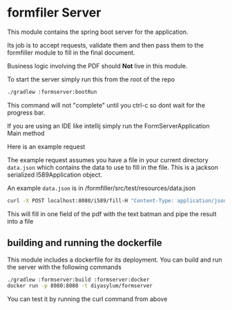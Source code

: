 # formfiler Server

This module contains the spring boot server for the application.

Its job is to accept requests, validate them and then pass them to the formfiller module to fill
in the final document.

Business logic involving the PDF should **Not** live in this module.

To start the server simply run this from the root of the repo

```bash
./gradlew :formserver:bootRun
```

This command will not "complete" until you ctrl-c so dont wait for the progress bar.

If you are using an IDE like intellij simply run the FormServerApplication Main method

Here is an example request

The example request assumes you have a file in your current directory `data.json` which contains the data
to use to fill in the file. This is a jackson serialized I589Application object.

An example `data.json` is in /formfiller/src/test/resources/data.json

```bash
curl -X POST localhost:8080/i589/fill-H "Content-Type: application/json" --data '@data.json' > test.pdf
```

This will fill in one field of the pdf with the text batman and pipe the result into a file

## building and running the dockerfile

This module includes a dockerfile for its deployment. You can build and run the server with the following commands

```bash
./gradlew :formserver:build :formserver:docker
docker run -p 8080:8080 -t diyasylum/formserver
```

You can test it by running the curl command from above
